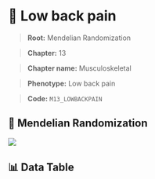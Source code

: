 # 🧪 Low back pain

> **Root:** Mendelian Randomization

> **Chapter:** 13  

> **Chapter name:** Musculoskeletal

> **Phenotype:** Low back pain  

> **Code:** `M13_LOWBACKPAIN`

## 🧬 Mendelian Randomization  

<img src="/MR/Figures/Forward/M13_LOWBACKPAIN.png"/>

## 📊 Data Table

<CsvTableMRF src="/MR/Data/Forward/M13_LOWBACKPAIN.csv"/>
